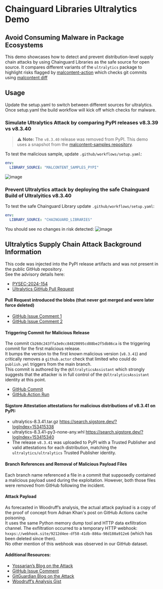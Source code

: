 # Chainguard Libraries Ultralytics Demo

## Avoid Consuming Malware in Package Ecosystems

This demo showcases how to detect and prevent distribution-level supply chain attacks by using Chainguard Libraries as the safe source for open source. It compares different variants of the `ultralytics` package to highlight risks flagged by [malcontent-action](https://github.com/chainguard-dev/malcontent-action) which checks git commits using [malcontent diff](https://github.com/chainguard-dev/malcontent?tab=readme-ov-file#diff) 

## Usage

Update the setup.yaml to switch between different sources for ultralytics. Once setup.yaml the build workflow will kick off which checks for malware.

### Simulate Ultralytics Attack by comparing PyPI releases v8.3.39 vs v8.3.40

> ⚠️ **Note:** The `v8.3.40` release was removed from PyPI. This demo uses a snapshot from the [malcontent-samples repository](https://github.com/chainguard-dev/malcontent-samples/tree/main/python/2024.ultralytics/v8.3.40).

To test the malicious sample, update `.github/workflows/setup.yaml`:

````yaml
env:
  LIBRARY_SOURCE: "MALCONTENT_SAMPLES_PYPI"
````

![image](https://github.com/user-attachments/assets/141ea426-b85b-4f84-af5d-846dadbcff4d)


### Prevent Ultralytics attack by deploying the safe Chainguard Build of Ultralyitics v8.3.40

To test the safe Chainguard Library update `.github/workflows/setup.yaml`:

````yaml
env:
  LIBRARY_SOURCE: "CHAINGUARD_LIBRARIES"
````

You should see no changes in risk detected:
![image](https://github.com/user-attachments/assets/14724483-8842-4ed6-a6b9-7c7d73c16d55)

## Ultralytics Supply Chain Attack Background Information

This code was injected into the PyPI release artifacts and was not present in the public GitHub repository.  
See the advisory details here:
- [PYSEC-2024-154](https://github.com/pypa/advisory-database/blob/main/vulns/ultralytics/PYSEC-2024-154.yaml#L12-L13)
- [Ultralytics GitHub Pull Request](https://github.com/ultralytics/ultralytics/pull/18020?ref=blog.gitguardian.com#issuecomment-2525180194)

#### Pull Request introduced the blobs (that never got merged and were later force deleted)
- [GitHub Issue Comment 1](https://github.com/ultralytics/ultralytics/issues/18027#issuecomment-2526084417)
- [GitHub Issue Comment 2](https://github.com/ultralytics/ultralytics/issues/18027#issuecomment-2520462686)

#### Triggering Commit for Malicious Release
The commit `Cb260c243ffa3e0cc84820095cd88be2f5db86ca` is the triggering commit for the first malicious release.  
It bumps the version to the first known malicious version (`v8.3.41`) and critically removes a `github.actor` check that limited who could do `publish.yml` triggers from the main branch.  
This commit is authored by the `@UltralyticsAssistant` which strongly suggests that the attacker is in full control of the `@UltralyticsAssistant` identity at this point.  
- [GitHub Commit](https://github.com/ultralytics/ultralytics/commit/cb260c243ffa3e0cc84820095cd88be2f5db86ca)
- [GitHub Action Run](https://github.com/ultralytics/ultralytics/actions/runs/12168072999/job/33938058724)

#### Sigstore Attestation attestations for malicious distributions of v8.3.41 on PyPI:
- ultralytics-8.3.41.tar.gz https://search.sigstore.dev/?logIndex=153415338
- ultralytics-8.3.41-py3-none-any.whl https://search.sigstore.dev/?logIndex=153415340
- The release `v8.3.41` was uploaded to PyPI with a Trusted Publisher and valid attestations for each distribution, matching the `ultralytics/ultralytics` Trusted Publisher identity.

#### Branch References and Removal of Malicious Payload Files
Each branch name referenced a file in a commit that supposedly contained a malicious payload used during the exploitation. However, both those files were removed from GitHub following the incident.

#### Attack Payload
As forecasted in Woodruff’s analysis, the actual attack payload is a copy of the proof of concept from Adnan Khan's post on GitHub Actions cache poisoning.  
It uses the same Python memory dump tool and HTTP data exfiltration channel. The exfiltration occurred to a temporary HTTP webhook:  
`hxxps://webhook.site/9212d4ee-df58-41db-886a-98d180a912e6` (which has been deleted since then).  
No other mention of this webhook was observed in our GitHub dataset.

#### Additional Resources:
- [Yossarian’s Blog on the Attack](https://blog.yossarian.net/2024/12/06/zizmor-ultralytics-injection?ref=blog.gitguardian.com)
- [GitHub Issue Comment](https://github.com/ultralytics/ultralytics/issues/18027#issuecomment-2520085978)
- [GitGuardian Blog on the Attack](https://blog.gitguardian.com/the-ultralytics-supply-chain-attack-connecting-the-dots-with-gitguardians-public-monitoring-data/)
- [Woodruff’s Analysis Gist](https://gist.github.com/woodruffw/7d6a07077842508b85008e0267f7f3bb)
